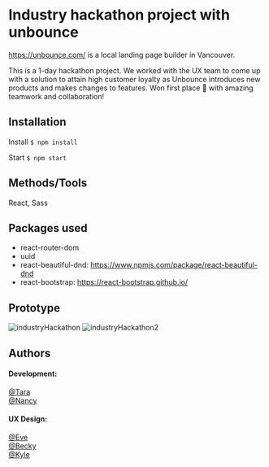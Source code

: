 # Industry hackathon project with unbounce

https://unbounce.com/ is a local landing page builder in Vancouver.  
 
This is a 1-day hackathon project. We worked with the UX team to come up with a solution to attain high customer loyalty as Unbounce introduces new products and makes changes to features. Won first place 🎉 with amazing teamwork and collaboration!

## Installation

Install `$ npm install`  

Start `$ npm start`
  
## Methods/Tools  

React, Sass

## Packages used  

- react-router-dom
- uuid
- react-beautiful-dnd: https://www.npmjs.com/package/react-beautiful-dnd 
- react-bootstrap: https://react-bootstrap.github.io/
  
## Prototype  
![industryHackathon](https://user-images.githubusercontent.com/99620863/181903952-98c6b544-c3e4-4ff2-a98d-443c0b3f744e.svg)
![industryHackathon2](https://user-images.githubusercontent.com/99620863/181903954-cf124eee-9a78-47a5-93b4-d6c8e98f7269.svg)
  
## Authors  
#### Development:
[@Tara](https://github.com/taratohidi)  
[@Nancy](https://github.com/nancy-sun)   
  
#### UX Design:
[@Eve](https://www.linkedin.com/in/eveportiachen/)  
[@Becky](https://www.linkedin.com/in/beckyliangdesign/)  
[@Kyle](https://www.linkedin.com/in/kylecornell/)
